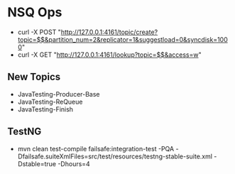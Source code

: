 # NSQ Ops

 * curl -X POST "http://127.0.0.1:4161/topic/create?topic=$$&partition_num=2&replicator=1&suggestload=0&syncdisk=1000"
 * curl -X GET "http://127.0.0.1:4161/lookup?topic=$$&access=w"
 
## New Topics
 
  * JavaTesting-Producer-Base
  * JavaTesting-ReQueue
  * JavaTesting-Finish


## TestNG

 * mvn clean test-compile failsafe:integration-test -PQA -Dfailsafe.suiteXmlFiles=src/test/resources/testng-stable-suite.xml -Dstable=true -Dhours=4